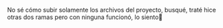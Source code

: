 No sé cómo subir solamente los archivos del proyecto, busqué, traté hice otras dos ramas pero con ninguna funcionó, lo siento🤡
